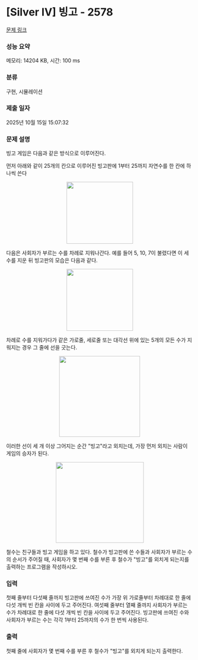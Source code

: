 # [Silver IV] 빙고 - 2578 

[문제 링크](https://www.acmicpc.net/problem/2578) 

### 성능 요약

메모리: 14204 KB, 시간: 100 ms

### 분류

구현, 시뮬레이션

### 제출 일자

2025년 10월 15일 15:07:32

### 문제 설명

<p>빙고 게임은 다음과 같은 방식으로 이루어진다.</p>

<p>먼저 아래와 같이 25개의 칸으로 이루어진 빙고판에 1부터 25까지 자연수를 한 칸에 하나씩 쓴다</p>

<p style="text-align: center;"><img alt="" src="https://upload.acmicpc.net/5e2e03f0-5561-43c3-9b65-a752837732ef/-/preview/" style="width: 179px; height: 167px;"></p>

<p>다음은 사회자가 부르는 수를 차례로 지워나간다. 예를 들어 5, 10, 7이 불렸다면 이 세 수를 지운 뒤 빙고판의 모습은 다음과 같다.</p>

<p style="text-align: center;"><img alt="" src="https://upload.acmicpc.net/6fc024b4-5bf7-42de-b303-406db2e3ff5b/-/preview/" style="width: 179px; height: 167px;"></p>

<p>차례로 수를 지워가다가 같은 가로줄, 세로줄 또는 대각선 위에 있는 5개의 모든 수가 지워지는 경우 그 줄에 선을 긋는다.</p>

<p style="text-align: center;"><img alt="" src="https://upload.acmicpc.net/b5ffac7e-7db4-4d54-bf2b-63ac7d6807d8/-/preview/" style="width: 218px; height: 218px;"></p>

<p>이러한 선이 세 개 이상 그어지는 순간 "빙고"라고 외치는데, 가장 먼저 외치는 사람이 게임의 승자가 된다.</p>

<p style="text-align: center;"><img alt="" src="https://upload.acmicpc.net/f86e3bcc-54da-420a-8f06-9600cb06eeaa/-/preview/" style="width: 237px; height: 218px;"></p>

<p>철수는 친구들과 빙고 게임을 하고 있다. 철수가 빙고판에 쓴 수들과 사회자가 부르는 수의 순서가 주어질 때, 사회자가 몇 번째 수를 부른 후 철수가 "빙고"를 외치게 되는지를 출력하는 프로그램을 작성하시오.</p>

### 입력 

 <p>첫째 줄부터 다섯째 줄까지 빙고판에 쓰여진 수가 가장 위 가로줄부터 차례대로 한 줄에 다섯 개씩 빈 칸을 사이에 두고 주어진다. 여섯째 줄부터 열째 줄까지 사회자가 부르는 수가 차례대로 한 줄에 다섯 개씩 빈 칸을 사이에 두고 주어진다. 빙고판에 쓰여진 수와 사회자가 부르는 수는 각각 1부터 25까지의 수가 한 번씩 사용된다.</p>

### 출력 

 <p>첫째 줄에 사회자가 몇 번째 수를 부른 후 철수가 "빙고"를 외치게 되는지 출력한다.</p>

